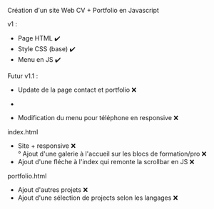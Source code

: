 Création d'un site Web CV + Portfolio en Javascript

v1 :  

- Page HTML ✔️  
- Style CSS (base) ✔️  
- Menu en JS ✔️  
 
Futur v1.1 :   

- Update de la page contact et portfolio ❌  

*  
- Modification du menu pour téléphone en responsive ❌  

index.html    
- Site + responsive ❌  
    ° Ajout d'une galerie à l'accueil sur les blocs de formation/pro ❌  
- Ajout d'une fléche à l'index qui remonte la scrollbar en JS ❌  

portfolio.html  
- Ajout d'autres projets ❌  
- Ajout d'une sélection de projects selon les langages ❌  
